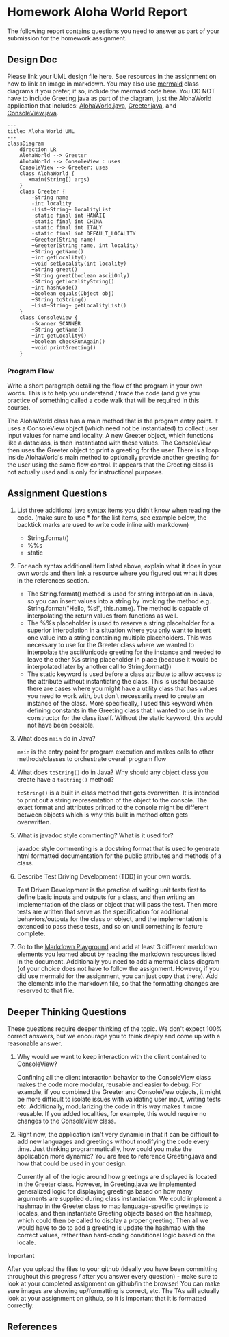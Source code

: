 # Homework Aloha World Report

The following report contains questions you need to answer as part of your submission for the homework assignment. 


## Design Doc
Please link your UML design file here. See resources in the assignment on how to
link an image in markdown. You may also use [mermaid] class diagrams if you prefer, if so, include the mermaid code here.  You DO NOT have to include Greeting.java as part of the diagram, just the AlohaWorld application that includes: [AlohaWorld.java], [Greeter.java], and [ConsoleView.java].

```mermaid
---
title: Aloha World UML
---
classDiagram
    direction LR
    AlohaWorld --> Greeter
    AlohaWorld --> ConsoleView : uses
    ConsoleView --> Greeter: uses
    class AlohaWorld {
       +main(String[] args)
    }
    class Greeter {
        -String name
        -int locality
        -List~String~ localityList
        -static final int HAWAII
        -static final int CHINA
        -static final int ITALY
        -static final int DEFAULT_LOCALITY
        +Greeter(String name)
        +Greeter(String name, int locality)
        +String getName()
        +int getLocality()
        +void setLocality(int locality)
        +String greet()
        +String greet(boolean asciiOnly)
        -String getLocalityString()
        +int hashCode()
        +boolean equals(Object obj)
        +String toString()
        +List~String~ getLocalityList() 
    } 
    class ConsoleView {
        -Scanner SCANNER
        +String getName()
        +int getLocality()
        +boolean checkRunAgain()
        +void printGreeting()
    }
```

### Program Flow
Write a short paragraph detailing the flow of the program in your own words. This is to help you understand / trace the code (and give you practice of something called a code walk that will be required in this course).

The AlohaWorld class has a main method that is the program entry point. It uses a ConsoleView object (which need not be instantiated) to collect user input values for name and locality. A new Greeter object, which functions like a dataclass, is then instantiated with these values. The ConsoleView then uses the Greeter object to print a greeting for the user. There is a loop inside AlohaWorld's main method to optionally provide another greeting for the user using the same flow control. It appears that the Greeting class is not actually used and is only for instructional purposes.


## Assignment Questions

1. List three additional java syntax items you didn't know when reading the code.  (make sure to use * for the list items, see example below, the backtick marks are used to write code inline with markdown)
   
   * String.format()
   * %%s
   * static

2. For each syntax additional item listed above, explain what it does in your own words and then link a resource where you figured out what it does in the references section. 

    * The String.format() method is used for string interpolation in Java, so you can insert values into a string by invoking the method e.g. String.format("Hello, %s!", this.name). The method is capable of interpolating the return values from functions as well.
    * The %%s placeholder is used to reserve a string placeholder for a superior interpolation in a situation where you only want to insert one value into a string containing multiple placeholders. This was necessary to use for the Greeter class where we wanted to interpolate the ascii/unicode greeting for the instance and needed to leave the other %s string placeholder in place (because it would be interpolated later by another call to String.format())
    * The static keyword is used before a class attribute to allow access to the attribute without instantiating the class. This is useful because there are cases where you might have a utility class that has values you need to work with, but don't necessarily need to create an instance of the class. More specifically, I used this keyword when defining constants in the Greeting class that I wanted to use in the constructor for the class itself. Without the static keyword, this would not have been possible.

3. What does `main` do in Java? 

   `main` is the entry point for program execution and makes calls to other methods/classes to orchestrate overall program flow 


4. What does `toString()` do in Java? Why should any object class you create have a `toString()` method?

    `toString()` is a built in class method that gets overwritten. It is intended to print out a string representation of the object to the console. The exact format and attributes printed to the console might be different between objects which is why this built in method often gets overwritten.

5. What is javadoc style commenting? What is it used for? 

    javadoc style commenting is a docstring format that is used to generate html formatted documentation for the public attributes and methods of a class.


6. Describe Test Driving Development (TDD) in your own words. 

    Test Driven Development is the practice of writing unit tests first to define basic inputs and outputs for a class, and then writing an implementation of the class or object that will pass the test. Then more tests are written that serve as the specification for additional behaviors/outputs for the class or object, and the implementation is extended to pass these tests, and so on until something is feature complete.

7. Go to the [Markdown Playground](MarkdownPlayground.md) and add at least 3 different markdown elements you learned about by reading the markdown resources listed in the document. Additionally you need to add a mermaid class diagram (of your choice does not have to follow the assignment. However, if you did use mermaid for the assignment, you can just copy that there). Add the elements into the markdown file, so that the formatting changes are reserved to that file. 


## Deeper Thinking Questions

These questions require deeper thinking of the topic. We don't expect 100% correct answers, but we encourage you to think deeply and come up with a reasonable answer. 


1. Why would we want to keep interaction with the client contained to ConsoleView?
   
    Confining all the client interaction behavior to the ConsoleView class makes the code more modular, reusable and easier to debug. For example, if you combined the Greeter and ConsoleView objects, it might be more difficult to isolate issues with validating user input, writing tests etc. Additionally, modularizing the code in this way makes it more reusable. If you added localities, for example, this would require no changes to the ConsoleView class.

2. Right now, the application isn't very dynamic in that it can be difficult to add new languages and greetings without modifying the code every time. Just thinking programmatically,  how could you make the application more dynamic? You are free to reference Greeting.java and how that could be used in your design.
   
    Currently all of the logic around how greetings are displayed is located in the Greeter class. However, in Greeting.java we implemented generalized logic for displaying greetings based on how many arguments are supplied during class instantiation. We could implement a hashmap in the Greeter class to map language-specific greetings to locales, and then instantiate Greeting objects based on the hashmap, which could then be called to display a proper greeting. Then all we would have to do to add a greeting is update the hashmap with the correct values, rather than hard-coding conditional logic based on the locale.


> [!IMPORTANT]
>  After you upload the files to your github (ideally you have been committing throughout this progress / after you answer every question) - make sure to look at your completed assignment on github/in the browser! You can make sure images are showing up/formatting is correct, etc. The TAs will actually look at your assignment on github, so it is important that it is formatted correctly.


## References

[^1]: Final keyword in Java: 2024. https://www.geeksforgeeks.org/final-keyword-in-java/. Accessed: 2024-03-30. 

[^2]: Math (Java Platform SE 17). https://docs.oracle.com/en/java/javase/17/docs/api/java.base/java/lang/Math.html. Accessed: 2024-03-30.


<!-- This is a comment, below this link the links in the document are placed here to make ti easier to read. This is an optional style for markdown, and often as a student you will include the links inline. for example [mermaid](https://mermaid.js.org/intro/syntax-reference.html) -->
[mermaid]: https://mermaid.js.org/intro/syntax-reference.html
[AlohaWorld.java]: src/main/java/student/AlohaWorld.java
[Greeter.java]: src/main/java/student/Greeter.java
[ConsoleView.java]: src/main/java/student/ConsoleView.java